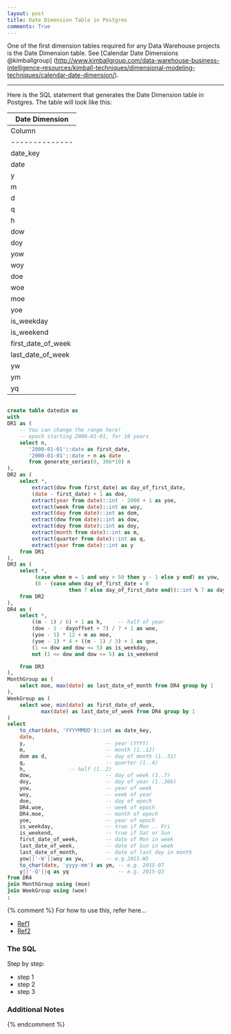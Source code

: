 ```yaml
---
layout: post
title: Date Dimension Table in Postgres
comments: True
---
```


One of the first dimension tables required for any Data Warehouse projects is
the Date Dimension table. See [Calendar Date Dimensions @kimballgroup] (http://www.kimballgroup.com/data-warehouse-business-intelligence-resources/kimball-techniques/dimensional-modeling-techniques/calendar-date-dimension/). 

-----

Here is the SQL statement that generates the Date Dimension table in Postgres. The table will look like this:

| Date Dimension 
| -------------- 
| Column         | Type  | Description 
| -------------- | ----- | ----------- 
| date_key       | int   | A number corresponding to the date. e.g. 20150315. 
| date           | date  | SQL date. 
| y              | int   | Year in number, e.g. 2015. 
| m              | int   | Month in number (1..12). 
| d              | int   | Day of month (1..31). 
| q              | int   | Quarter (1..4). 
| h              | int   | First / second half of year (1 or 2). 
| dow            | int   | Day of week (1..7). 
| doy            | int   | Day of year (1..366). 
| yow            | int   | Year of week. Can be different from y only during first week of the year. 
| woy            | int   | Week of year (1..52). Note: first few days of the year may be week 52 of last year. 
| doe            | int   | Day of epoch, a serial number. 
| woe            | int   | Week of epoch, a serial number. 
| moe            | int   | Month of epoch, a serial number. 
| yoe            | int   | Year of epoch, a serial number. 
| is_weekday     | bool  | True if Mon..Fri. 
| is_weekend     | bool  | True if Sat..Sun. 
| first_date_of_week | date | Date of Monday of this week. 
| last_date_of_week | date | Date of Sunday of this week. 
| yw                | text | e.g. 2015-W5 for week 5 of 2015. 
| ym                | text | e.g. 2015-12 for December 2015. 
| yq                | text | e.g. 2015-Q4 for Q4 of 2015. 



```sql

create table datedim as
with
DR1 as (
    -- You can change the range here!
    -- epoch starting 2000-01-01, for 10 years
    select n,
       '2000-01-01'::date as first_date,
       '2000-01-01'::date + n as date
       from generate_series(0, 366*10) n
),
DR2 as (
    select *,
        extract(dow from first_date) as day_of_first_date,
        (date - first_date) + 1 as doe,
        extract(year from date)::int - 2000 + 1 as yoe,
        extract(week from date)::int as woy,
        extract(day from date)::int as dom,
        extract(dow from date)::int as dow,
        extract(doy from date)::int as doy, 
        extract(month from date)::int as m,
        extract(quarter from date)::int as q, 
        extract(year from date)::int as y
    from DR1
),
DR3 as (
    select *,
         (case when m = 1 and woy > 50 then y - 1 else y end) as yow,
         (8 - (case when day_of_first_date = 0
                    then 7 else day_of_first_date end))::int % 7 as dayoffset
    from DR2
),
DR4 as (
    select *,
        ((m - 1) / 6) + 1 as h,     -- half of year
        (doe - 1 - dayoffset + 7) / 7 + 1 as woe,
        (yoe - 1) * 12 + m as moe,
        (yoe - 1) * 4 + ((m - 1) / 3) + 1 as qoe,
        (1 <= dow and dow <= 5) as is_weekday,
        not (1 <= dow and dow <= 5) as is_weekend

    from DR3
),
MonthGroup as (
    select moe, max(date) as last_date_of_month from DR4 group by 1
),
WeekGroup as (
    select woe, min(date) as first_date_of_week,
           max(date) as last_date_of_week from DR4 group by 1
)
select
    to_char(date, 'YYYYMMDD')::int as date_key,
    date,
    y,                          -- year (YYYY)
    m,                          -- month (1..12)
    dom as d,                   -- day of month (1..31)
    q,                          -- quarter (1..4)
    h,				-- half (1..2)
    dow,                        -- day of week (1..7)
    doy,                        -- day of year (1..366)
    yow,                        -- year of week
    woy,                        -- week of year
    doe,                        -- day of epoch 
    DR4.woe,                    -- week of epoch
    DR4.moe,                    -- month of epoch
    yoe,                        -- year of epoch
    is_weekday,                 -- true if Mon .. Fri
    is_weekend,                 -- true if Sat or Sun 
    first_date_of_week,         -- date of Mon in week
    last_date_of_week,          -- date of Sun in week
    last_date_of_month,         -- date of last day in month
    yow||'-W'||woy as yw,       -- e.g.2015-W5
    to_char(date, 'yyyy-mm') as ym, -- e.g. 2015-07
    y||'-Q'||q as yq                -- e.g. 2015-Q3
from DR4
join MonthGroup using (moe)
join WeekGroup using (woe)
;

```


{% comment %}
For how to use this, refer here...

* [Ref1](http://link1.example.com)
* [Ref2](http://lilnk2.example.com)

### The SQL

Step by step:

* step 1
* step 2
* step 3

### Additional Notes
{% endcomment %}


